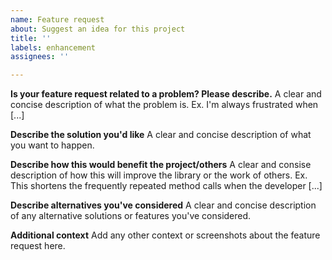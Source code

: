 ```yaml
---
name: Feature request
about: Suggest an idea for this project
title: ''
labels: enhancement
assignees: ''

---
```


**Is your feature request related to a problem? Please describe.**
A clear and concise description of what the problem is. Ex. I'm always frustrated when [...]

**Describe the solution you'd like**
A clear and concise description of what you want to happen.

**Describe how this would benefit the project/others**
A clear and consise description of how this will improve the library or the work of others.
Ex. This shortens the frequently repeated method calls when the developer [...]

**Describe alternatives you've considered**
A clear and concise description of any alternative solutions or features you've considered.

**Additional context**
Add any other context or screenshots about the feature request here.

